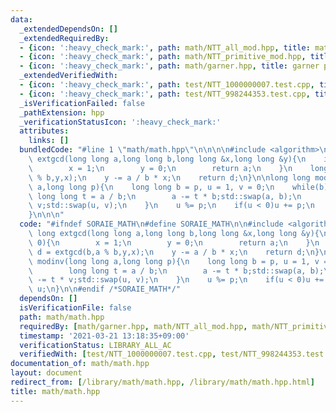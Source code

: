 ```yaml
---
data:
  _extendedDependsOn: []
  _extendedRequiredBy:
  - {icon: ':heavy_check_mark:', path: math/NTT_all_mod.hpp, title: math/NTT_all_mod.hpp}
  - {icon: ':heavy_check_mark:', path: math/NTT_primitive_mod.hpp, title: math/NTT_primitive_mod.hpp}
  - {icon: ':heavy_check_mark:', path: math/garner.hpp, title: garner precalc}
  _extendedVerifiedWith:
  - {icon: ':heavy_check_mark:', path: test/NTT_1000000007.test.cpp, title: test/NTT_1000000007.test.cpp}
  - {icon: ':heavy_check_mark:', path: test/NTT_998244353.test.cpp, title: test/NTT_998244353.test.cpp}
  _isVerificationFailed: false
  _pathExtension: hpp
  _verificationStatusIcon: ':heavy_check_mark:'
  attributes:
    links: []
  bundledCode: "#line 1 \"math/math.hpp\"\n\n\n\n#include <algorithm>\n\nlong long\
    \ extgcd(long long a,long long b,long long &x,long long &y){\n    if(b == 0){\n\
    \        x = 1;\n        y = 0;\n        return a;\n    }\n    long long d = extgcd(b,a\
    \ % b,y,x);\n    y -= a / b * x;\n    return d;\n}\n\nlong long modinv(long long\
    \ a,long long p){\n    long long b = p, u = 1, v = 0;\n    while(b){\n       \
    \ long long t = a / b;\n        a -= t * b;std::swap(a, b);\n        u -= t *\
    \ v;std::swap(u, v);\n    }\n    u %= p;\n    if(u < 0)u += p;\n    return u;\n\
    }\n\n\n"
  code: "#ifndef SORAIE_MATH\n#define SORAIE_MATH\n\n#include <algorithm>\n\nlong\
    \ long extgcd(long long a,long long b,long long &x,long long &y){\n    if(b ==\
    \ 0){\n        x = 1;\n        y = 0;\n        return a;\n    }\n    long long\
    \ d = extgcd(b,a % b,y,x);\n    y -= a / b * x;\n    return d;\n}\n\nlong long\
    \ modinv(long long a,long long p){\n    long long b = p, u = 1, v = 0;\n    while(b){\n\
    \        long long t = a / b;\n        a -= t * b;std::swap(a, b);\n        u\
    \ -= t * v;std::swap(u, v);\n    }\n    u %= p;\n    if(u < 0)u += p;\n    return\
    \ u;\n}\n\n#endif /*SORAIE_MATH*/"
  dependsOn: []
  isVerificationFile: false
  path: math/math.hpp
  requiredBy: [math/garner.hpp, math/NTT_all_mod.hpp, math/NTT_primitive_mod.hpp]
  timestamp: '2021-03-21 13:18:35+09:00'
  verificationStatus: LIBRARY_ALL_AC
  verifiedWith: [test/NTT_1000000007.test.cpp, test/NTT_998244353.test.cpp]
documentation_of: math/math.hpp
layout: document
redirect_from: [/library/math/math.hpp, /library/math/math.hpp.html]
title: math/math.hpp
---
```


